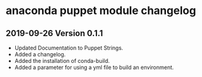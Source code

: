 # anaconda puppet module changelog

## 2019-09-26 Version 0.1.1

- Updated Documentation to Puppet Strings.
- Added a changelog.
- Added the installation of conda-build.
- Added a parameter for using a yml file to build an environment.
